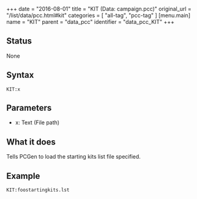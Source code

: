 +++
date = "2016-08-01"
title = "KIT (Data: campaign.pcc)"
original_url = "/list/data/pcc.html#kit"
categories = [ "all-tag", "pcc-tag" ]
[menu.main]
    name = "KIT"
    parent = "data_pcc"
    identifier = "data_pcc_KIT"
+++

## Status

None

## Syntax

`KIT:x`

## Parameters

-   x: Text (File path)



What it does
------------

Tells PCGen to load the starting kits list file specified.

Example
-------

`KIT:foostartingkits.lst`

